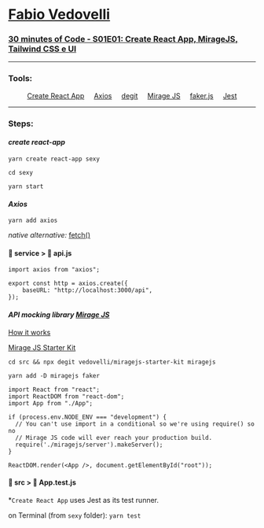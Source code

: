 # [Fabio Vedovelli](https://www.youtube.com/channel/UC1PUtdA_NktdtmRpF_UGG_w)

### [30 minutes of Code - S01E01: Create React App, MirageJS, Tailwind CSS e UI](https://www.youtube.com/watch?v=SFMoonh4jVU)

<hr/>

### Tools:

<div align="center">
    <a href="https://create-react-app.dev/">Create React App</a>
    &nbsp;&nbsp;&nbsp;
    <a href="https://axios-http.com/">Axios</a>
    &nbsp;&nbsp;&nbsp;
    <a href="https://github.com/Rich-Harris/degit#readme">degit</a>
    &nbsp;&nbsp;&nbsp;
    <a href="https://miragejs.com/">Mirage JS</a>
    &nbsp;&nbsp;&nbsp;
    <a href="https://github.com/Marak/Faker.js#readme">faker.js</a>
    &nbsp;&nbsp;&nbsp;
    <a href="https://jestjs.io/">Jest</a>
    
</div>

<hr/>

### Steps:

#### _create react-app_  

````
yarn create react-app sexy
````

````
cd sexy
````

````
yarn start
````

#### _Axios_  

````
yarn add axios
````

_native alternative:_ [fetch()](https://developer.mozilla.org/en-US/docs/Web/API/Fetch_API/Using_Fetch)  


#### :file_folder: service > :page_facing_up: api.js  

```
import axios from "axios";

export const http = axios.create({
    baseURL: "http://localhost:3000/api",
});
```

#### _API mocking library [Mirage JS](https://miragejs.com/)_  

[How it works](https://miragejs.com/docs/getting-started/introduction/)  

[Mirage JS Starter Kit](https://github.com/vedovelli/miragejs-starter-kit)  

```
cd src && npx degit vedovelli/miragejs-starter-kit miragejs
```

```
yarn add -D miragejs faker
```

```
import React from "react";
import ReactDOM from "react-dom";
import App from "./App";

if (process.env.NODE_ENV === "development") {
  // You can't use import in a conditional so we're using require() so no
  // Mirage JS code will ever reach your production build.
  require('./miragejs/server').makeServer();
}

ReactDOM.render(<App />, document.getElementById("root"));
```

#### :file_folder: src > :page_facing_up: App.test.js  

*``Create React App`` uses Jest as its test runner.  

on Terminal (from ``sexy`` folder): `yarn test`  

